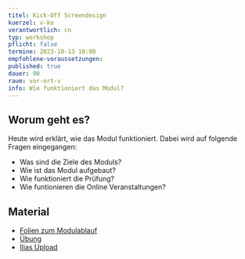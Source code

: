 ```yaml
---
titel: Kick-Off Screendesign
kuerzel: v-ko
verantwortlich: cn
typ: workshop
pflicht: false
termine: 2023-10-13 10:00
empfohlene-voraussetzungen: 
published: true
dauer: 90
raum: vor-ort-v
info: Wie funktioniert das Modul?
---
```



## Worum geht es?

Heute wird erklärt, wie das Modul funktioniert. Dabei wird auf folgende Fragen eingegangen:
- Was sind die Ziele des Moduls?
- Wie ist das Modul aufgebaut?
- Wie funktioniert die Prüfung?
- Wie funtionieren die Online Veranstaltungen?


## Material
* [Folien zum Modulablauf](https://cnoss.github.io/slides/presentations/screendesign/about-screendesign/)
* [Übung](https://th-koeln.github.io/mi-bachelor-screendesign/assignments/kick-off-plakat-dekomposition/)
* [Ilias Upload](https://ilias.th-koeln.de/ilias.php?baseClass=ilExerciseHandlerGUI&ref_id=2526402&cmd=showOverview)
